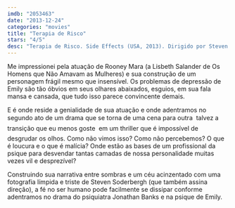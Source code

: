 ```yaml
---
imdb: "2053463"
date: "2013-12-24"
categories: "movies"
title: "Terapia de Risco"
stars: "4/5"
desc: "Terapia de Risco. Side Effects (USA, 2013). Dirigido por Steven Soderbergh. Escrito por Scott Z. Burns. Com Rooney Mara, Carmen Pelaez, Marin Ireland, Channing Tatum, Polly Draper, Ann Dowd, Haraldo Alvarez, Jude Law, James Martinez."
---
```

Me impressionei pela atuação de Rooney Mara (a Lisbeth Salander de Os Homens que Não Amavam as Mulheres) e sua construção de um personagem frágil mesmo que insensível. Os problemas de depressão de Emily são tão óbvios em seus olhares abaixados, esguios, em sua fala mansa e cansada, que tudo isso parece convincente demais.

E é onde reside a genialidade de sua atuação e onde adentramos no segundo ato de um drama que se torna de uma cena para outra  talvez a transição que eu menos goste  em um thriller que é impossível de desgrudar os olhos. Como não vimos isso? Como não percebemos? O que é loucura e o que é malícia? Onde estão as bases de um profissional da psique para desvendar tantas camadas de nossa personalidade muitas vezes vil e desprezível?

Construindo sua narrativa entre sombras e um céu acinzentado com uma fotografia límpida e triste de Steven Soderbergh (que também assina direção), a fé no ser humano pode facilmente se dissipar conforme adentramos no drama do psiquiatra Jonathan Banks e na psique de Emily.
